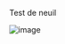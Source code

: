 Test de neuil


![image](https://github.com/user-attachments/assets/748bd334-47dc-4b29-840b-62004612644f)
